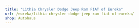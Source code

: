 ```yaml
---
title: "Lithia Chrysler Dodge Jeep Ram FIAT of Eureka"
url: /eureka/lithia-chrysler-dodge-jeep-ram-fiat-of-eureka/
shop: Autohaus
---
```

